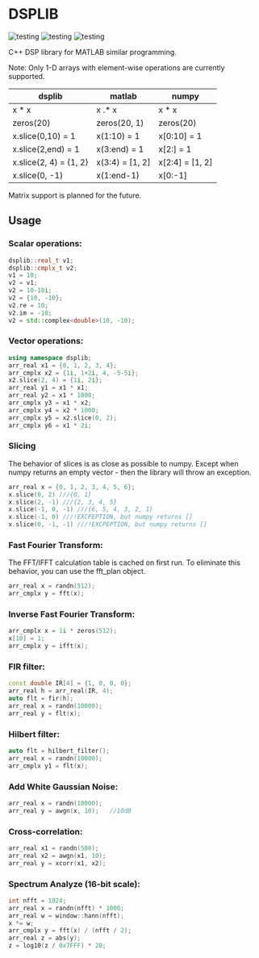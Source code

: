 # DSPLIB
![testing](https://github.com/vitalsong/dsplib/actions/workflows/android-ndk.yml/badge.svg)
![testing](https://github.com/vitalsong/dsplib/actions/workflows/linux.yml/badge.svg)
![testing](https://github.com/vitalsong/dsplib/actions/workflows/windows.yml/badge.svg)

C++ DSP library for MATLAB similar programming.

Note: Only 1-D arrays with element-wise operations are currently supported.

| dsplib      | matlab      | numpy       |
| ----------- | ----------- | ----------- |
| x * x       | x .* x      | x * x |
| zeros(20)   | zeros(20, 1) | zeros(20) |
| x.slice(0,10) = 1 | x(1:10) = 1 | x[0:10] = 1 |
| x.slice(2,end) = 1 | x(3:end) = 1 | x[2:] = 1 |
| x.slice(2, 4) = {1, 2} | x(3:4) = [1, 2] | x[2:4] = [1, 2] |
| x.slice(0, -1) | x(1:end-1) | x[0:-1] |

Matrix support is planned for the future.

## Usage

### Scalar operations:
```cpp
dsplib::real_t v1;
dsplib::cmplx_t v2;
v1 = 10;
v2 = v1;
v2 = 10-10i;
v2 = {10, -10};
v2.re = 10;
v2.im = -10;
v2 = std::complex<double>(10, -10);
```

### Vector operations:
```cpp
using namespace dsplib;
arr_real x1 = {0, 1, 2, 3, 4};
arr_cmplx x2 = {1i, 1+2i, 4, -5-5i};
x2.slice(2, 4) = {1i, 2i};
arr_real y1 = x1 * x1;
arr_real y2 = x1 * 1000;
arr_cmplx y3 = x1 * x2;
arr_cmplx y4 = x2 * 1000;
arr_cmplx y5 = x2.slice(0, 2);
arr_cmplx y6 = x1 * 2i;
```

### Slicing
The behavior of slices is as close as possible to numpy. Except when numpy returns an empty vector - then the library will throw an exception.
```cpp
arr_real x = {0, 1, 2, 3, 4, 5, 6};
x.slice(0, 2) ///{0, 1}
x.slice(2, -1) ///{2, 3, 4, 5}
x.slice(-1, 0, -1) ///{6, 5, 4, 3, 2, 1}
x.slice(-1, 0) ///!EXCPEPTION, but numpy returns []
x.slice(0, -1, -1) ///!EXCPEPTION, but numpy returns []
```

### Fast Fourier Transform:
The FFT/IFFT calculation table is cached on first run. To eliminate this behavior, you can use the fft_plan object.
```cpp
arr_real x = randn(512);
arr_cmplx y = fft(x);
```

### Inverse Fast Fourier Transform:
```cpp
arr_cmplx x = 1i * zeros(512);
x[10] = 1;
arr_cmplx y = ifft(x);
```

### FIR filter:
```cpp
const double IR[4] = {1, 0, 0, 0};
arr_real h = arr_real(IR, 4);
auto flt = fir(h);
arr_real x = randn(10000);
arr_real y = flt(x);
```

### Hilbert filter:
```cpp
auto flt = hilbert_filter();
arr_real x = randn(10000);
arr_cmplx y1 = flt(x);
```

### Add White Gaussian Noise:
```cpp
arr_real x = randn(10000);
arr_real y = awgn(x, 10);   //10dB
```

### Cross-correlation:
```cpp
arr_real x1 = randn(500);
arr_real x2 = awgn(x1, 10);
arr_real y = xcorr(x1, x2);
```

### Spectrum Analyze (16-bit scale):
```cpp
int nfft = 1024;
arr_real x = randn(nfft) * 1000;
arr_real w = window::hann(nfft);
x *= w;
arr_cmplx y = fft(x) / (nfft / 2);
arr_real z = abs(y);
z = log10(z / 0x7FFF) * 20;
```
